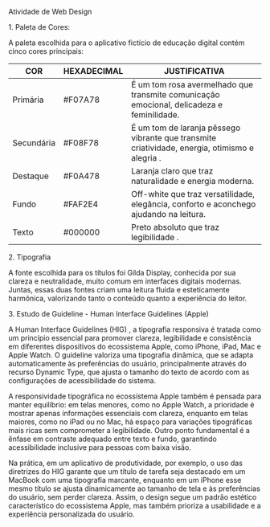Atividade de Web Design

  

1\. Paleta de Cores:

A paleta escolhida para o aplicativo fictício de educação digital contém cinco cores principais:

  

| COR | HEXADECIMAL | JUSTIFICATIVA |
| --- | --- | --- |
| Primária | #F07A78 | É um tom rosa avermelhado que transmite comunicação emocional, delicadeza e feminilidade. |
| Secundária | #F08F78 | É um tom de laranja pêssego vibrante que transmite criatividade, energia, otimismo e alegria . |
| Destaque | #F0A478 | Laranja claro que traz naturalidade e energia moderna. |
| Fundo | #FAF2E4 | Off-white que traz versatilidade, elegância, conforto e aconchego ajudando na leitura. |
| Texto | #000000 | Preto absoluto que traz legibilidade . |

  

2\. Tipografia

A fonte escolhida para os títulos foi Gilda Display, conhecida por sua clareza e neutralidade, muito comum em interfaces digitais modernas. Juntas, essas duas fontes criam uma leitura fluida e esteticamente harmônica, valorizando tanto o conteúdo quanto a experiência do leitor.

  

3\. Estudo de Guideline - Human Interface Guidelines (Apple)

A Human Interface Guidelines (HIG) , a tipografia responsiva é tratada como um princípio essencial para promover clareza, legibilidade e consistência em diferentes dispositivos do ecossistema Apple, como iPhone, iPad, Mac e Apple Watch. O guideline valoriza uma tipografia dinâmica, que se adapta automaticamente às preferências do usuário, principalmente através do recurso Dynamic Type, que ajusta o tamanho do texto de acordo com as configurações de acessibilidade do sistema.

A responsividade tipográfica no ecossistema Apple também é pensada para manter equilíbrio: em telas menores, como no Apple Watch, a prioridade é mostrar apenas informações essenciais com clareza, enquanto em telas maiores, como no iPad ou no Mac, há espaço para variações tipográficas mais ricas sem comprometer a legibilidade. Outro ponto fundamental é a ênfase em contraste adequado entre texto e fundo, garantindo acessibilidade inclusive para pessoas com baixa visão.

Na prática, em um aplicativo de produtividade, por exemplo, o uso das diretrizes do HIG garante que um título de tarefa seja destacado em um MacBook com uma tipografia marcante, enquanto em um iPhone esse mesmo título se ajusta dinamicamente ao tamanho de tela e às preferências do usuário, sem perder clareza. Assim, o design segue um padrão estético característico do ecossistema Apple, mas também prioriza a usabilidade e a experiência personalizada do usuário.
